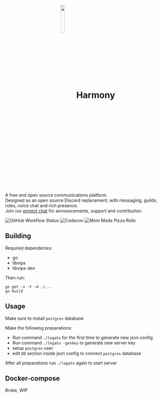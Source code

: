 <h1 align=center>
 <a href="https://github.com/harmony-development"><img align=center width="15%" src="https://i.imgur.com/lx2RCZj.png" /></a> Harmony
</h1>
A free and open source communications platform.
<br>Designed as an open source Discord replacement; with messaging, guilds, roles, voice chat and rich presence. 
<br>Join our <a href="https://discord.gg/jypXPA4">project chat</a> for announcements, support and contribution.

![GitHub Workflow Status](https://img.shields.io/github/workflow/status/harmony-development/legato/Harmony%20Build?style=for-the-badge)
![Codecov](https://img.shields.io/codecov/c/gh/harmony-development/legato?style=for-the-badge)
![Mom Made Pizza Rolls](https://img.shields.io/badge/mom%20made-pizza%20rolls-green?style=for-the-badge)

## Building
Required dependecies:
- go
- libvips
- libvips-dev

Then run:
```
go get -v -t -d ./...
go build
```

## Usage
Make sure to install `postgres` database

Make the following preparations:
- Run command ```./legato``` for the first time to generate new json config
- Run command ```./legato -genkey``` to generate new server key
- setup `postgres` user
- edit `DB` section inside json config to connect `postgres` database

After all preparations run ```./legato``` again to start server

## Docker-compose
Broke, WIP
